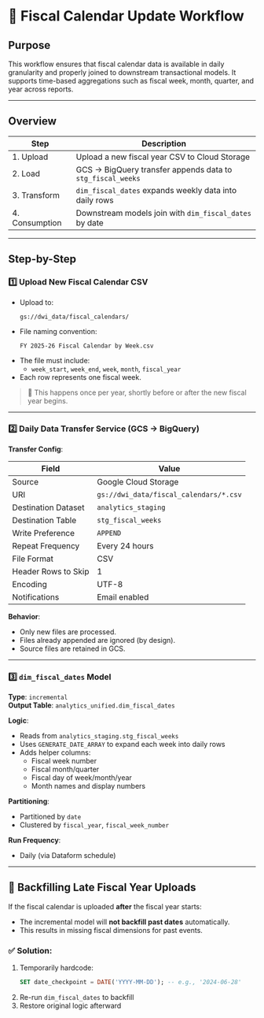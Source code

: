 
# 📆 Fiscal Calendar Update Workflow

## Purpose

This workflow ensures that fiscal calendar data is available in daily granularity and properly joined to downstream transactional models. It supports time-based aggregations such as fiscal week, month, quarter, and year across reports.

---

## Overview

| Step | Description |
|------|-------------|
| 1. Upload | Upload a new fiscal year CSV to Cloud Storage |
| 2. Load | GCS → BigQuery transfer appends data to `stg_fiscal_weeks` |
| 3. Transform | `dim_fiscal_dates` expands weekly data into daily rows |
| 4. Consumption | Downstream models join with `dim_fiscal_dates` by date |

---

## Step-by-Step

### 1️⃣ Upload New Fiscal Calendar CSV

- Upload to:
  ```
  gs://dwi_data/fiscal_calendars/
  ```
- File naming convention:
  ```
  FY 2025-26 Fiscal Calendar by Week.csv
  ```
- The file must include:
  - `week_start`, `week_end`, `week`, `month`, `fiscal_year`
- Each row represents one fiscal week.

> 🔁 This happens once per year, shortly before or after the new fiscal year begins.

---

### 2️⃣ Daily Data Transfer Service (GCS → BigQuery)

**Transfer Config**:

| Field | Value |
|-------|-------|
| Source | Google Cloud Storage |
| URI | `gs://dwi_data/fiscal_calendars/*.csv` |
| Destination Dataset | `analytics_staging` |
| Destination Table | `stg_fiscal_weeks` |
| Write Preference | `APPEND` |
| Repeat Frequency | Every 24 hours |
| File Format | CSV |
| Header Rows to Skip | 1 |
| Encoding | UTF-8 |
| Notifications | Email enabled |

**Behavior**:
- Only new files are processed.
- Files already appended are ignored (by design).
- Source files are retained in GCS.

---

### 3️⃣ `dim_fiscal_dates` Model

**Type**: `incremental`  
**Output Table**: `analytics_unified.dim_fiscal_dates`

**Logic**:
- Reads from `analytics_staging.stg_fiscal_weeks`
- Uses `GENERATE_DATE_ARRAY` to expand each week into daily rows
- Adds helper columns:
  - Fiscal week number
  - Fiscal month/quarter
  - Fiscal day of week/month/year
  - Month names and display numbers

**Partitioning**:
- Partitioned by `date`
- Clustered by `fiscal_year`, `fiscal_week_number`

**Run Frequency**:
- Daily (via Dataform schedule)

---

## 🔁 Backfilling Late Fiscal Year Uploads

If the fiscal calendar is uploaded **after** the fiscal year starts:

- The incremental model will **not backfill past dates** automatically.
- This results in missing fiscal dimensions for past events.

### ✅ Solution:
1. Temporarily hardcode:
   ```sql
   SET date_checkpoint = DATE('YYYY-MM-DD'); -- e.g., '2024-06-28'
   ```
2. Re-run `dim_fiscal_dates` to backfill
3. Restore original logic afterward
